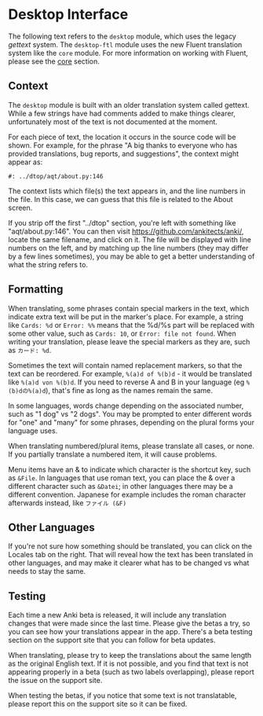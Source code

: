# Desktop Interface

The following text refers to the `desktop` module, which uses the legacy
*gettext* system. The `desktop-ftl` module uses the new Fluent translation
system like the `core` module. For more information on working with
Fluent, please see the [core](core.md) section.

## Context

The `desktop` module is built with an older translation system called
gettext. While a few strings have had comments added to make things
clearer, unfortunately most of the text is not documented at the moment.

For each piece of text, the location it occurs in the source code will be
shown. For example, for the phrase "A big thanks to everyone who has provided
translations, bug reports, and suggestions", the context might appear as:

    #: ../dtop/aqt/about.py:146

The context lists which file(s) the text appears in, and the line
numbers in the file. In this case, we can guess that this file is
related to the About screen.

If you strip off the first "../dtop" section, you're left with
something like "aqt/about.py:146". You can then visit
<https://github.com/ankitects/anki/>, locate the same filename, and click on
it. The file will be displayed with line numbers on the left, and by
matching up the line numbers (they may differ by a few lines sometimes),
you may be able to get a better understanding of what the string refers
to.

## Formatting

When translating, some phrases contain special markers in the text,
which indicate extra text will be put in the marker's place. For
example, a string like `Cards: %d` or `Error: %%` means that the %d/%s
part will be replaced with some other value, such as `Cards: 10`, or
`Error: file not found`. When writing your translation, please leave the
special markers as they are, such as `カード: %d`.

Sometimes the text will contain named replacement markers, so that the
text can be reordered. For example, `%(a)d of %(b)d` - it would be
translated like `%(a)d von %(b)d`. If you need to reverse A and B in
your language (eg `%(b)dの%(a)d`), that's fine as long as the names
remain the same.

In some languages, words change depending on the associated number, such
as "1 dog" vs "2 dogs". You may be prompted to enter different words
for "one" and "many" for some phrases, depending on the plural forms
your language uses.

When translating numbered/plural items, please translate all cases, or
none. If you partially translate a numbered item, it will cause
problems.

Menu items have an & to indicate which character is the shortcut key,
such as `&File`. In languages that use roman text, you can place the &
over a different character such as `&Datei`; in other languages there
may be a different convention. Japanese for example includes the roman
character afterwards instead, like `ファイル (&F)`

## Other Languages

If you're not sure how something should be translated, you can click on the
Locales tab on the right. That will reveal how the text has been translated in
other languages, and may make it clearer what has to be changed vs what needs
to stay the same.

## Testing

Each time a new Anki beta is released, it will include any translation
changes that were made since the last time. Please give the betas a try,
so you can see how your translations appear in the app. There's a beta
testing section on the support site that you can follow for beta
updates.

When translating, please try to keep the translations about the same
length as the original English text. If it is not possible, and you find
that text is not appearing properly in a beta (such as two labels
overlapping), please report the issue on the support site.

When testing the betas, if you notice that some text is not
translatable, please report this on the support site so it can be fixed.
